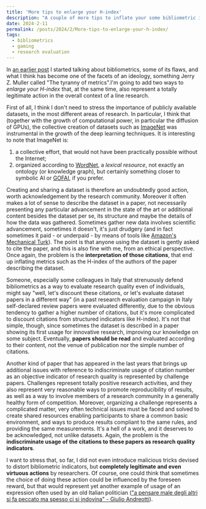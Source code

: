 ```yaml
---
title: 'More tips to enlarge your H-index'
description: "A couple of more tips to inflate your some bibliometric indicators..."
date: 2024-2-11
permalink: /posts/2024/2/More-tips-to-enlarge-your-h-index/
tags:
  - bibliometrics
  - gaming
  - research evaluation
---
```


In [an earlier post](https://giuseppevizzari.github.io/posts/2023/11/Gaming-101/) I started talking about bibliometrics, some of its flaws, and what I think has become one of the facets of an ideology, something Jerry Z. Muller called "The tyranny of metrics".I'm going to add two ways to _enlarge your H-index_ that, at the same time, also represent a totally legitimate action in the overall context of a line research.

First of all, I think I don't need to stress the importance of publicly available datasets, in the most different areas of research. In particular, I think that (together with the growth of computational power, in particular the diffusion of GPUs), the collective creation of datasets such as [ImageNet](https://www.image-net.org/) was instrumental in the growth of the deep learning techniques. It is interesting to note that ImageNet is:

1. a collective effort, that would not have been practically possible without the Internet;
1. organized according to [WordNet](https://wordnet.princeton.edu/), a _lexical resource_, not exactly an ontology (or knowledge graph), but certainly something closer to symbolic AI or [GOFAI](https://www.cambridge.org/core/books/abs/cambridge-handbook-of-artificial-intelligence/gofai/FCF7D6DD921658FE8AE9F2A2B0FECBDD), if you prefer.

Creating and sharing a dataset is therefore an undoubtedly good action, worth acknowledgement by the research community. Moreover it often makes a lot of sense to describe the dataset in a paper, not necessarily presenting any particular advancement in the state of the art or additional content besides the dataset per se, its structure and maybe the details of how the data was gathered. Sometimes gather new data involves scientific advancement, sometimes it doesn't, it's just drudgery (and in fact sometimes it paid - or underpaid - by means of tools like [Amazon's Mechanical Turk](https://www.mturk.com/)). The point is that anyone using the dataset is gently asked to cite the paper, and this is also fine with me, from an ethical perspective. Once again, the problem is the __interpretation of those citations__, that end up inflating metrics such as the H-index of the authors of the paper describing the dataset.

Someone, especially some colleagues in Italy that strenuously defend bibliometrics as a way to evaluate research quality even of individuals, might say "well, let's discount these citations, or let's evaluate dataset papers in a different way" (in a past research evaluation campaign in Italy self-declared review papers were evaluated differently, due to the obvious tendency to gather a higher number of citations, but it's more complicated to discount citations from structured indicators like H-index). It's not that simple, though, since sometimes the dataset is described in a paper showing its first usage for innovative research, improving our knowledge on some subject. Eventually, __papers should be read__ and evaluated according to their content, not the venue of publication nor the simple number of citations.

Another kind of paper that has appeared in the last years that brings up additional issues with reference to indiscriminate usage of citation number as an objective indicator of research quality is represented by challenge papers. Challenges represent totally positive research activities, and they also represent very reasonable ways to promote reproducibility of results, as well as a way to involve members of a research community in a generally healthy form of competition. Moreover, organizing a challenge represents a complicated matter, very often technical issues must be faced and solved to create shared resources enabling participants to share a common basic environment, and ways to produce results compliant to the same rules, and providing the same measurements. It's a hell of a work, and it deserves to be acknowledged, not unlike datasets. Again, the problem is the __indiscriminate usage of the citations to these papers as research quality indicators__.

I want to stress that, so far, I did not even introduce malicious tricks devised to distort bibliometric indicators, but __completely legitimate and even virtuous actions__ by researchers. Of course, one could think that sometimes the choice of doing these action could be influenced by the foreseen reward, but that would represent yet another example of usage of an expression often used by an old Italian politician (["a pensare male degli altri si fa peccato ma spesso ci si indovina" - Giulio Andreotti](https://it.wikiquote.org/wiki/Giulio_Andreotti)).
